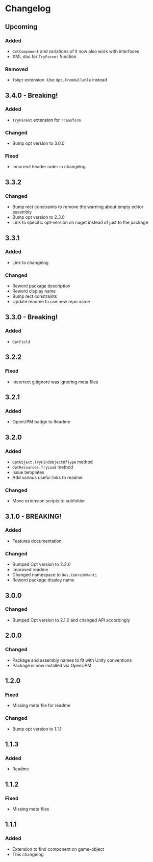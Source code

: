 ﻿# Changelog

## Upcoming

### Added

- `GetComponent` and variations of it now also work with interfaces
- XML doc for `TryParent` function

### Removed

- `ToOpt` extension. Use `Opt.FromNullable` instead

## 3.4.0 - Breaking!

### Added

- `TryParent` extension for `Transform`

### Changed

- Bump opt version to 3.0.0

### Fixed

- Incorrect header order in changelog

## 3.3.2

### Changed

- Bump rect constraints to remove the warning about empty editor assembly
- Bump opt version to 2.3.0
- Link to specific opt-version on nuget instead of just to the package

## 3.3.1

### Added

- Link to changelog

### Changed

- Reword package description
- Reword display name
- Bump rect constraints
- Update readme to use new repo name

## 3.3.0 - Breaking!

### Added

- `OptField`

## 3.2.2

### Fixed

- Incorrect gitignore was ignoring meta files

## 3.2.1

### Added

- OpenUPM badge to Readme

## 3.2.0

### Added

- `OptObject.TryFindObjectOfType` method
- `OptResources.TryLoad` method
- Issue templates
- Add various useful links to readme

### Changed

- Move extension scripts to subfolder

## 3.1.0 - BREAKING!

### Added

- Features documentation

### Changed

- Bumped Opt version to 2.2.0
- Improved readme
- Changed namespace to `Dev.ComradeVanti`
- Reword package display name

## 3.0.0

### Changed

- Bumped Opt version to 2.1.0 and changed API accordingly

## 2.0.0

### Changed

- Package and assembly names to fit with Unity conventions
- Package is now installed via OpenUPM

## 1.2.0

### Fixed

- Missing meta file for readme

### Changed

- Bump opt version to 1.1.1

## 1.1.3

### Added

- Readme

## 1.1.2

### Fixed

- Missing meta files

## 1.1.1

### Added

- Extension to find component on game-object
- This changelog